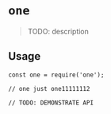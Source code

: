 # `one`

> TODO: description

## Usage

```
const one = require('one');

// one just one11111112

// TODO: DEMONSTRATE API
```

